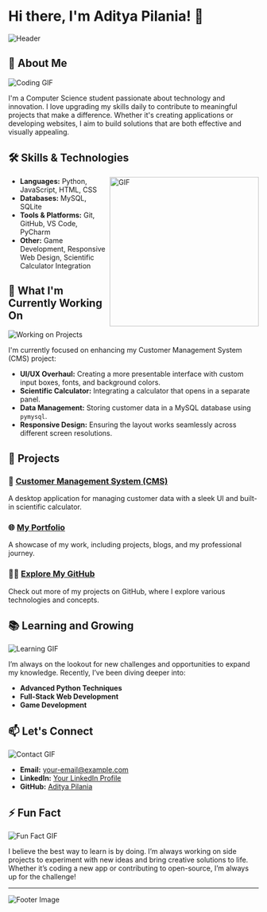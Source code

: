 # Hi there, I'm Aditya Pilania! 👋

![Header](./github-header-image.png)

## 🚀 About Me

![Coding GIF](https://user-images.githubusercontent.com/your-profile/coding.gif)

I'm a Computer Science student passionate about technology and innovation. I love upgrading my skills daily to contribute to meaningful projects that make a difference. Whether it's creating applications or developing websites, I aim to build solutions that are both effective and visually appealing.

## 🛠 Skills & Technologies

<img align="right" alt="GIF" src="https://user-images.githubusercontent.com/your-profile/skills.gif" width="300px"/>

- **Languages:** Python, JavaScript, HTML, CSS
- **Databases:** MySQL, SQLite
- **Tools & Platforms:** Git, GitHub, VS Code, PyCharm
- **Other:** Game Development, Responsive Web Design, Scientific Calculator Integration

## 🌱 What I'm Currently Working On

![Working on Projects](https://user-images.githubusercontent.com/your-profile/working-on-projects.gif)

I'm currently focused on enhancing my Customer Management System (CMS) project:

- **UI/UX Overhaul:** Creating a more presentable interface with custom input boxes, fonts, and background colors.
- **Scientific Calculator:** Integrating a calculator that opens in a separate panel.
- **Data Management:** Storing customer data in a MySQL database using `pymysql`.
- **Responsive Design:** Ensuring the layout works seamlessly across different screen resolutions.

## 💼 Projects

### 🔧 [Customer Management System (CMS)](https://github.com/your-repo-link)
A desktop application for managing customer data with a sleek UI and built-in scientific calculator.

### 🌐 [My Portfolio](https://your-portfolio-link)
A showcase of my work, including projects, blogs, and my professional journey.

### 🧑‍💻 [Explore My GitHub](https://github.com/AdityaPilania?tab=repositories)
Check out more of my projects on GitHub, where I explore various technologies and concepts.

## 📚 Learning and Growing

![Learning GIF](https://user-images.githubusercontent.com/your-profile/learning.gif)

I’m always on the lookout for new challenges and opportunities to expand my knowledge. Recently, I’ve been diving deeper into:

- **Advanced Python Techniques**
- **Full-Stack Web Development**
- **Game Development**

## 📫 Let's Connect

![Contact GIF](https://user-images.githubusercontent.com/your-profile/contact.gif)

- **Email:** [your-email@example.com](mailto:your-email@example.com)
- **LinkedIn:** [Your LinkedIn Profile](https://www.linkedin.com/in/your-linkedin-profile)
- **GitHub:** [Aditya Pilania](https://github.com/AdityaPilania)

## ⚡ Fun Fact

![Fun Fact GIF](https://user-images.githubusercontent.com/your-profile/fun-fact.gif)

I believe the best way to learn is by doing. I’m always working on side projects to experiment with new ideas and bring creative solutions to life. Whether it’s coding a new app or contributing to open-source, I’m always up for the challenge!

---

![Footer Image](https://user-images.githubusercontent.com/your-profile/footer-image.png)

